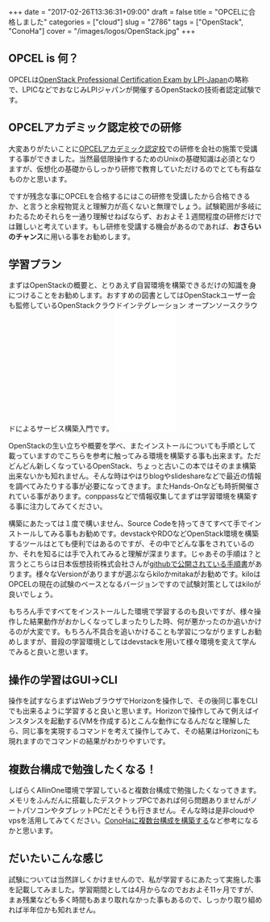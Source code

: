 +++
date = "2017-02-26T13:36:31+09:00"
draft = false
title = "OPCELに合格しました"
categories = ["cloud"]
slug = "2786"
tags = ["OpenStack", "ConoHa"]
cover = "/images/logos/OpenStack.jpg"
+++

<h2>OPCEL is 何？</h2>
OPCELは<a href="https://opcel.org/">OpenStack Professional Certification Exam by LPI-Japan</a>の略称で、LPICなどでおなじみLPIジャパンが開催するOpenStackの技術者認定試験です。
<h2>OPCELアカデミック認定校での研修</h2>
大変ありがたいことに<a href="https://opcel.org/training">OPCELアカデミック認定校</a>での研修を会社の施策で受講する事ができました。当然最低限操作するためのUnixの基礎知識は必須となりますが、仮想化の基礎からしっかり研修で教育していただけるのでとても有益なものかと思います。

ですが残念な事にOPCELを合格するにはこの研修を受講したから合格できるか、と言うと余程物覚えと理解力が高くないと無理でしょう。試験範囲が多岐にわたるためそれらを一通り理解せねばならず、おおよそ１週間程度の研修だけでは難しいと考えています。もし研修を受講する機会があるのであれば、<strong>おさらいのチャンス</strong>に用いる事をお勧めします。
<h2>学習プラン</h2>
まずはOpenStackの概要と、とりあえず自習環境を構築できるだけの知識を身につけることをお勧めします。おすすめの図書としてはOpenStackユーザー会も監修しているOpenStackクラウドインテグレーション オープンソースクラウドによるサービス構築入門です。

<iframe width="300" height="150" style="width: 120px; height: 240px;" src="//rcm-fe.amazon-adsystem.com/e/cm?lt1=_blank&amp;bc1=000000&amp;IS2=1&amp;bg1=FFFFFF&amp;fc1=000000&amp;lc1=0000FF&amp;t=kerurudigit-22&amp;o=9&amp;p=8&amp;l=as4&amp;m=amazon&amp;f=ifr&amp;ref=as_ss_li_til&amp;asins=B00SV4V33K&amp;linkId=611b448b0bd0ced16778a5d10517f24c" frameborder="0" scrolling="no" marginheight="0" marginwidth="0"></iframe>

OpenStackの生い立ちや概要を学べ、またインストールについても手順として載っていますのでこちらを参考に触ってみる環境を構築する事も出来ます。ただどんどん新しくなっているOpenStack、ちょっと古いこの本ではそのまま構築出来ないかも知れません。そんな時はやはりblogやslideshareなどで最近の情報を調べてみたりする事が必要になってきます。またHands-Onなども時折開催されている事があります。conppassなどで情報収集してまずは学習環境を構築する事に注力してみてください。

構築にあたっては１度で構いません、Source Codeを持ってきてすべて手でインストールしてみる事もお勧めです。devstackやRDOなどOpenStack環境を構築するツールはとても便利ではあるのですが、その中でどんな事をされているのか、それを知るには手で入れてみると理解が深まります。じゃあその手順は？と言うとこちらは日本仮想技術株式会社さんが<a href="https://github.com/virtualtech">githubで公開されている手順書</a>があります。様々なVersionがありますが選ぶならkiloかmitakaがお勧めです。kiloはOPCELの現在の試験のベースとなるバージョンですので試験対策としてはkiloが良いでしょう。

もちろん手ですべてをインストールした環境で学習するのも良いですが、様々操作した結果動作がおかしくなってしまったりした時、何が悪かったのか追いかけるのが大変です。もちろん不具合を追いかけることも学習につながりますしお勧めしますが、普段の学習環境としてはdevstackを用いて様々環境を変えて学んでみると良いと思います。
<h2>操作の学習はGUI→CLI</h2>
操作を試すならまずはWebブラウザでHorizonを操作しで、その後同じ事をCLIでも出来るように学習すると良いと思います。Horizonで操作してみて例えばインスタンスを起動する(VMを作成する)とこんな動作になるんだなと理解したら、同じ事を実現するコマンドを考えて操作してみて、その結果はHorizonにも現れますのでコマンドの結果がわかりやすいです。
<h2>複数台構成で勉強したくなる！</h2>
しばらくAllinOne環境で学習していると複数台構成で勉強したくなってきます。メモリをふんだんに搭載したデスクトップPCであれば何ら問題ありませんがノートパソコンやタブレットPCだとそうも行きません。そんな時は是非cloudやvpsを活用してみてください。<a href="https://keruru.net/2016/07/09/quick-devstack%e6%a4%9c%e8%a8%bc%e7%92%b0%e5%a2%83%e3%82%92conoha%e3%81%ab%e6%a7%8b%e7%af%89%e3%81%99%e3%82%8b/">ConoHaに複数台構成を構築する</a>など参考になるかと思います。
<h2>だいたいこんな感じ</h2>
試験については当然詳しくかけませんので、私が学習するにあたって実施した事を記載してみました。学習期間としては4月からなのでおおよそ11ヶ月ですが、まぁ残業なども多く時間もあまり取れなかった事もあるので、しっかり取り組めれば半年位かも知れません。
